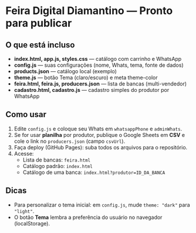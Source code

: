 # Feira Digital Diamantino — Pronto para publicar

## O que está incluso
- **index.html, app.js, styles.css** — catálogo com carrinho e WhatsApp
- **config.js** — suas configurações (nome, Whats, tema, fonte de dados)
- **products.json** — catálogo local (exemplo)
- **theme.js** — botão Tema (claro/escuro) e meta theme-color
- **feira.html, feira.js, producers.json** — lista de bancas (multi-vendedor)
- **cadastro.html, cadastro.js** — cadastro simples do produtor por WhatsApp

## Como usar
1. Edite `config.js` e coloque seu Whats em `whatsappPhone` e `adminWhats`.
2. Se for usar **planilha** por produtor, publique o Google Sheets em **CSV** e cole o link no `producers.json` (campo `csvUrl`).
3. Faça deploy (GitHub Pages): suba todos os arquivos para o repositório.
4. Acesse:
   - Lista de bancas: `feira.html`
   - Catálogo padrão: `index.html`
   - Catálogo de uma banca: `index.html?produtor=ID_DA_BANCA`

## Dicas
- Para personalizar o tema inicial: em `config.js`, mude `theme: "dark"` para `"light"`.
- O botão **Tema** lembra a preferência do usuário no navegador (localStorage).
